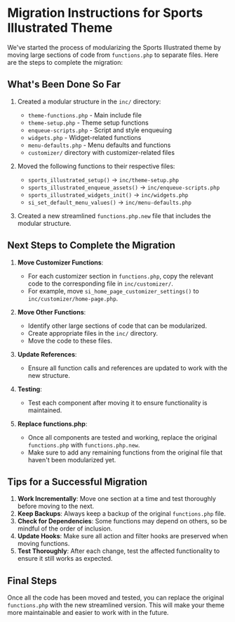 # Migration Instructions for Sports Illustrated Theme

We've started the process of modularizing the Sports Illustrated theme by moving large sections of code from `functions.php` to separate files. Here are the steps to complete the migration:

## What's Been Done So Far

1. Created a modular structure in the `inc/` directory:
   - `theme-functions.php` - Main include file
   - `theme-setup.php` - Theme setup functions
   - `enqueue-scripts.php` - Script and style enqueuing
   - `widgets.php` - Widget-related functions
   - `menu-defaults.php` - Menu defaults and functions
   - `customizer/` directory with customizer-related files

2. Moved the following functions to their respective files:
   - `sports_illustrated_setup()` → `inc/theme-setup.php`
   - `sports_illustrated_enqueue_assets()` → `inc/enqueue-scripts.php`
   - `sports_illustrated_widgets_init()` → `inc/widgets.php`
   - `si_set_default_menu_values()` → `inc/menu-defaults.php`

3. Created a new streamlined `functions.php.new` file that includes the modular structure.

## Next Steps to Complete the Migration

1. **Move Customizer Functions**:
   - For each customizer section in `functions.php`, copy the relevant code to the corresponding file in `inc/customizer/`.
   - For example, move `si_home_page_customizer_settings()` to `inc/customizer/home-page.php`.

2. **Move Other Functions**:
   - Identify other large sections of code that can be modularized.
   - Create appropriate files in the `inc/` directory.
   - Move the code to these files.

3. **Update References**:
   - Ensure all function calls and references are updated to work with the new structure.

4. **Testing**:
   - Test each component after moving it to ensure functionality is maintained.

5. **Replace functions.php**:
   - Once all components are tested and working, replace the original `functions.php` with `functions.php.new`.
   - Make sure to add any remaining functions from the original file that haven't been modularized yet.

## Tips for a Successful Migration

1. **Work Incrementally**: Move one section at a time and test thoroughly before moving to the next.
2. **Keep Backups**: Always keep a backup of the original `functions.php` file.
3. **Check for Dependencies**: Some functions may depend on others, so be mindful of the order of inclusion.
4. **Update Hooks**: Make sure all action and filter hooks are preserved when moving functions.
5. **Test Thoroughly**: After each change, test the affected functionality to ensure it still works as expected.

## Final Steps

Once all the code has been moved and tested, you can replace the original `functions.php` with the new streamlined version. This will make your theme more maintainable and easier to work with in the future. 